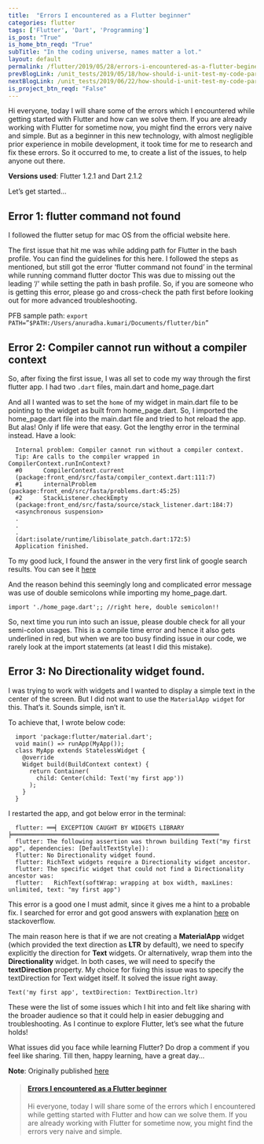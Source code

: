 ```yaml
---
title:  "Errors I encountered as a Flutter beginner"
categories: flutter
tags: ['Flutter', 'Dart', 'Programming']
is_post: "True"
is_home_btn_reqd: "True"
subTitle: "In the coding universe, names matter a lot."
layout: default
permalink: /flutter/2019/05/28/errors-i-encountered-as-a-flutter-begineer/
prevBlogLink: /unit_tests/2019/05/18/how-should-i-unit-test-my-code-part-1/
nextBlogLink: /unit_tests/2019/06/22/how-should-i-unit-test-my-code-part-2/
is_project_btn_reqd: "False"
---
```




Hi everyone, today I will share some of the errors which I encountered while getting started with Flutter and how can we solve them. If you are already working with Flutter for sometime now, you might find the errors very naive and simple. But as a beginner in this new technology, with almost negligible prior experience in mobile development, it took time for me to research and fix these errors.
So it occurred to me, to create a list of the issues, to help anyone out there.

**Versions used**: Flutter 1.2.1 and Dart 2.1.2

Let’s get started…

## Error 1: flutter command not found

I followed the flutter setup for mac OS from the official website here.

The first issue that hit me was while adding path for Flutter in the bash profile. You can find the guidelines for this here. I followed the steps as mentioned, but still got the error ‘flutter command not found’ in the terminal while running command flutter doctor
This was due to missing out the leading ‘/’ while setting the path in bash profile. So, if you are someone who is getting this error, please go and cross-check the path first before looking out for more advanced troubleshooting.

PFB sample path:
`export PATH=”$PATH:/Users/anuradha.kumari/Documents/flutter/bin”`

## Error 2: Compiler cannot run without a compiler context

So, after fixing the first issue, I was all set to code my way through the first flutter app. 
I had two `.dart` files, main.dart and home_page.dart

And all I wanted was to set the `home` of my widget in main.dart file to be pointing to the widget as built from home_page.dart. 
So, I imported the home_page.dart file into the main.dart file and tried to hot reload the app. But alas! Only if life were that easy. Got the lengthy error in the terminal instead. Have a look:

```
  Internal problem: Compiler cannot run without a compiler context.
  Tip: Are calls to the compiler wrapped in CompilerContext.runInContext?
  #0      CompilerContext.current
  (package:front_end/src/fasta/compiler_context.dart:111:7)
  #1      internalProblem (package:front_end/src/fasta/problems.dart:45:25)
  #2      StackListener.checkEmpty
  (package:front_end/src/fasta/source/stack_listener.dart:184:7)
  <asynchronous suspension>
  .
  .
  .
  (dart:isolate/runtime/libisolate_patch.dart:172:5)
  Application finished.
```

To my good luck, I found the answer in the very first link of google search results. You can see it [here](https://github.com/flutter/flutter/issues/24964)

And the reason behind this seemingly long and complicated error message was use of double semicolons while importing my home_page.dart.

`import './home_page.dart';; //right here, double semicolon!!`

So, next time you run into such an issue, please double check for all your semi-colon usages. 
This is a compile time error and hence it also gets underlined in red, but when we are too busy finding issue in our code, we rarely look at the import statements (at least I did this mistake).

## Error 3: No Directionality widget found.

I was trying to work with widgets and I wanted to display a simple text in the center of the screen. 
But I did not want to use the `MaterialApp widget` for this. That’s it. Sounds simple, isn’t it.

To achieve that, I wrote below code:

```
  import 'package:flutter/material.dart';
  void main() => runApp(MyApp());
  class MyApp extends StatelessWidget {
    @override
    Widget build(BuildContext context) {
      return Container(
        child: Center(child: Text('my first app'))
      );
    }
  }
```

I restarted the app, and got below error in the terminal:

```
  flutter: ══╡ EXCEPTION CAUGHT BY WIDGETS LIBRARY ╞═══════════════════════════════════════════════════════════
  flutter: The following assertion was thrown building Text("my first app", dependencies: [DefaultTextStyle]):
  flutter: No Directionality widget found.
  flutter: RichText widgets require a Directionality widget ancestor.
  flutter: The specific widget that could not find a Directionality ancestor was:
  flutter:   RichText(softWrap: wrapping at box width, maxLines: unlimited, text: "my first app")
```

This error is a good one I must admit, since it gives me a hint to a probable fix. 
I searched for error and got good answers with explanation [here](https://stackoverflow.com/questions/49687181/no-directionality-widget-found) on stackoverflow.

The main reason here is that if we are not creating a **MaterialApp** widget (which provided the text direction as **LTR** by default), we need to specify explicitly the direction for **Text** widgets. 
Or alternatively, wrap them into the **Directionality** widget. In both cases, we will need to specify the **textDirection** property. My choice for fixing this issue was to specify the textDirection for Text widget itself. It solved the issue right away.

`Text('my first app', textDirection: TextDirection.ltr)`

These were the list of some issues which I hit into and felt like sharing with the broader audience so that it could help in easier debugging and troubleshooting.
As I continue to explore Flutter, let’s see what the future holds!

What issues did you face while learning Flutter? Do drop a comment if you feel like sharing.
Till then, happy learning, have a great day…

**Note**: Originally published [here](https://medium.com/@anuradha15/errors-i-encountered-as-a-flutter-beginner-8f4f75d82e5b)

<blockquote class="embedly-card" data-card-controls="0"><h4><a href="https://medium.com/@anuradha15/errors-i-encountered-as-a-flutter-beginner-8f4f75d82e5b">Errors I encountered as a Flutter beginner</a></h4><p>Hi everyone, today I will share some of the errors which I encountered while getting started with Flutter and how can we solve them. If you are already working with Flutter for sometime now, you might find the errors very naive and simple.</p></blockquote>
<script async src="//cdn.embedly.com/widgets/platform.js" charset="UTF-8"></script>
